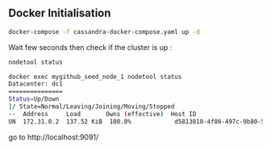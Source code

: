 ## Docker Initialisation

```bash
docker-compose -f cassandra-docker-compose.yaml up -d
```

Wait few seconds then check if the cluster is up :

```bash
nodetool status

docker exec mygithub_seed_node_1 nodetool status
Datacenter: dc1
===============
Status=Up/Down
|/ State=Normal/Leaving/Joining/Moving/Stopped
--  Address     Load       Owns (effective)  Host ID                               Token                                    Rack
UN  172.31.0.2  137.52 KiB  100.0%            d5813810-4f86-497c-9b80-56ace04cbe8e  -179757114937392923                      rack1


```

go to http://localhost:9091/
